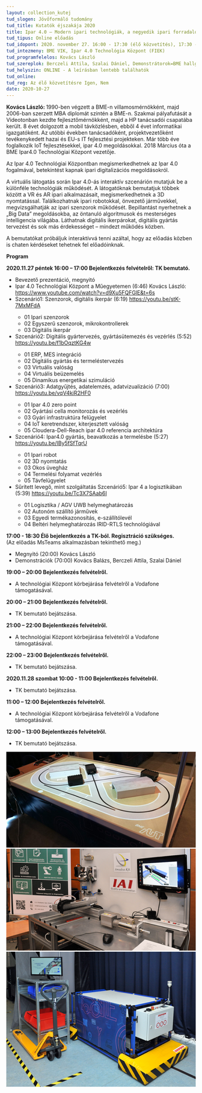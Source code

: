 ```yaml
---
layout: collection_kutej
tud_slogen: Jövőformáló tudomány
tud_title: Kutatók éjszakája 2020
title: Ipar 4.0 – Modern ipari technológiák, a negyedik ipari forradalom építő kövei
tud_tipus: Online előadás
tud_idopont: 2020. november 27. 16:00 - 17:30 (élő közvetítés), 17:30 - 23:00, november 28. 10:00 - 14:00 (video)
tud_intezmeny: BME VIK, Ipar 4.0 Technológia Központ (FIEK)
tud_programfelelos: Kovács László 
tud_szereplok: Berczeli Attila, Szalai Dániel, Demonstrátorok=BME hallgatók
tud_helyszin: ONLINE - A leírásban lentebb találhatók
tud_online:
tud_reg: Az élő közvetítésre Igen, Nem
date: 2020-10-27
---
```

<b>Kovács László: </b>1990-ben végzett a BME-n villamosmérnökként, majd 2006-ban szerzett MBA diplomát szintén a BME-n. Szakmai pályafutását a Videotonban kezdte fejlesztőmérnökként, majd a HP tanácsadói csapatába került. 8 évet dolgozott a mobil távközlésben, ebből 4 évet informatikai igazgatóként. Az utóbbi években tanácsadóként, projektvezetőként tevékenykedett hazai és EU-s IT fejlesztési projekteken. Már több éve foglalkozik IoT fejlesztésekkel, ipar 4.0 megoldásokkal. 2018 Március óta a BME Ipar4.0 Technológiai Központ vezetője.

 
Az Ipar 4.0 Technológiai Központban megismerkedhetnek az Ipar 4.0 fogalmával, betekintést kapnak ipari digitalizációs megoldásokról.

A virtuális látogatás során Ipar 4.0-ás interaktív szcenárión mutatjuk be a különféle technológiák működését. A látogatóknak bemutatjuk többek között a VR és AR ipari alkalmazásait, megismerkedhetnek a 3D nyomtatással. Találkozhatnak ipari robotokkal, önvezető járművekkel, megvizsgálhatják az ipari szenzorok működését. Bepillantást nyerhetnek a „Big Data” megoldásokba, az öntanuló algoritmusok és mesterséges intelligencia világába. Láthatnak digitális ikerpárokat, digitális gyártás tervezést és sok más érdekességet – mindezt működés közben.

A bemutatókat próbáljuk interaktívvá tenni azáltal, hogy az előadás közben is chaten kérdéseket tehetnek fel előadóinknak.


<b>Program</b>

<b>2020.11.27 péntek
16:00 – 17:00	Bejelentkezés felvételről: TK bemutató.</b>
<ul>
<li>Bevezető prezentáció, megnyitó</li>
<li>Ipar 4.0 Technológiai Központ a Műegyetemen (6:46)
Kovács László: 
<a href="https://www.youtube.com/watch?v=d9Xu5FQFGlE&t=6s">https://www.youtube.com/watch?v=d9Xu5FQFGlE&t=6s</a>
</li>
<li>
Szcenárió1: Szenzorok, digitális ikerpár (6:19)
<a href="https://youtu.be/stK-7MxMFdA">https://youtu.be/stK-7MxMFdA</a>
</li>

<ul>
<li>01 Ipari szenzorok</li>
<li>02 Egyszerű szenzorok, mikrokontrollerek</li>
<li>03 Digitális ikerpár</li>
</ul>

<li>
Szcenárió2: Digitális gyártervezés, gyártásütemezés és vezérlés (5:52)
<a href="https://youtu.be/f1bOqztKG4w">https://youtu.be/f1bOqztKG4w</a>
</li>

<ul>
<li>01 ERP, MES integráció</li>
<li>02 Digitális gyártás és termeléstervezés</li>
<li>03 Virtuális valóság</li>
<li>04 Virtuális beüzemelés</li>
<li>05 Dinamikus energetikai szimuláció</li>
</ul>

<li>Szcenárió3: Adatgyűjtés, adatelemzés, adatvizualizáció (7:00)
<a href="https://youtu.be/vqV4kiR2HF0">https://youtu.be/vqV4kiR2HF0</a>
</li>

<ul>
<li>01 Ipar 4.0 zero point</li>
<li>02 Gyártási cella monitorozás és vezérlés</li>
<li>03 Gyári infrastruktúra felügyelet</li>
<li>04 IoT keretrendszer, kiterjesztett valóság</li>
<li>05 Cloudera-Dell-Reach ipar 4.0 referencia architektúra</li>
</ul>


<li>
Szcenárió4: Ipar4.0 gyártás, beavatkozás a termelésbe (5:27)
<a href="https://youtu.be/IBy5fSfTqrU">https://youtu.be/IBy5fSfTqrU</a>
</li>

<ul>
<li>01 Ipari robot</li>
<li>02 3D nyomtatás</li>
<li>03 Okos üvegház</li>
<li>04 Termelési folyamat vezérlés</li>
<li>05 Távfelügyelet </li>
</ul>

<li>
Sűrített levegő, mint szolgáltatás
Szcenárió5: Ipar 4 a logisztikában (5:39)
<a href="https://youtu.be/Tc3X7SAab6I">https://youtu.be/Tc3X7SAab6I</a>
</li>

<ul>
<li>01 Logisztika / AGV UWB helymeghatározás</li>
<li>02 Autonóm szállító járművek</li>
<li>03 Egyedi termékazonosítás, e-szállítólevél</li>
<li>04 Beltéri helymeghatározás IRID-RTLS technológiával</li>
</ul>

</ul>

<b>17:00 - 18:30 Élő bejelentkezés a TK-ból. Regisztráció szükséges.</b><br>(Az előadás MsTeams alkalmazásban tekinthető meg.)
<ul>

<li>Megnyitó (20:00) Kovács László</li>
<li>Demonstrációk (70:00) Kovács Balázs, Berczeli Attila, Szalai Dániel</li>
</ul>

<b>19:00 – 20:00	Bejelentkezés felvételről.</b>
<ul>
<li>A technológiai Központ körbejárása felvételről a Vodafone támogatásával.</li>
</ul>

<b>20:00 – 21:00	Bejelentkezés felvételről.</b>
<ul>
<li>TK bemutató bejátszása.</li>
</ul>

<b>21:00 – 22:00	Bejelentkezés felvételről.</b>
<ul>
<li>A technológiai Központ körbejárása felvételről a Vodafone támogatásával.</li>
</ul>

<b>22:00 – 23:00	Bejelentkezés felvételről.</b>
<ul>
<li>TK bemutató bejátszása.</li>
</ul>

<b>2020.11.28 szombat
10:00 - 11:00	Bejelentkezés felvételről.</b>
<ul>
<li>TK bemutató bejátszása.</li>
</ul>

<b>11:00 – 12:00	Bejelentkezés felvételről.</b>
<ul>
<li>A technológiai Központ körbejárása felvételről a Vodafone támogatásával.</li>
</ul>

<b>12:00 – 13:00	Bejelentkezés felvételről. </b>
<ul>
<li>TK bemutató bejátszása.</li>
</ul>



<img src="images/autonom-robotok.png" max-width="500" class="center"> 

<img src="images/digitalis-ikerpar.png" max-width="500" class="center"> 

<img src="images/belteri-helymeghatarozas.png" max-width="500" class="center"> 








